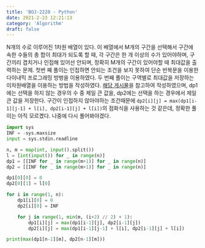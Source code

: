 ```yaml
---
title: 'BOJ-2228 - Python'
date: 2021-2-23 12:21:13
category: 'Algorithm'
draft: false
---
```

N개의 수로 이루어진 1차원 배열이 있다. 이 배열에서 M개의 구간을 선택해서 구간에 속한 수들의 총 합이 최대가 되도록 할 때, 각 구간은 한 개 이상의 수가 있어야하며, 구간끼리 겹치거나 인접해 있어선 안되며, 정확히 M개의 구간이 있어야할 때 최대값을 출력하는 문제. 첫번 째 풀이는 인접하면 안되는 조건을 보지 못하여 단순 반복문을 이용한 다이내믹 프로그래밍 방벙을 이용하였다. 두 번째 풀이는 구역별로 최대값을 저장하는 이차원배열을 이용하는 방법을 작성하였다. [해당 게시물](https://blog.naver.com/PostView.nhn?blogId=hands731&logNo=221927641787&categoryNo=14&parentCategoryNo=0&viewDate=&currentPage=1&postListTopCurrentPage=1&from=postView)을 참고하여 작성하였으며, dp1에는 선택을 하지 않는 경우의 수 중 제일 큰 값을, dp2에는 선택을 하는 경우에서 제일 큰 값을 저장한다. 구간이 인접하지 않아야하는 조건때문에 `dp2[i][j] = max(dp1[i-1][j-1] + l[i], dp2[i-1][j] + l[i])`의 점화식을 사용하는 것 같은데, 정확한 풀이는 아직 모르곘다. 나중에 다시 풀어봐야겠다.
```python
import sys
INF = -sys.maxsize
input = sys.stdin.readline

n, m = map(int, input().split())
l = [int(input()) for _ in range(n)]
dp1 = [[INF for _ in range(m+1)] for _ in range(n)]
dp2 = [[INF for _ in range(m+1)] for _ in range(n)]

dp1[0][0] = 0
dp2[0][1] = l[0]

for i in range(1, n):
    dp1[i][0] = 0
    dp2[i][0] = INF

    for j in range(1, min(m, (i+2) // 2) + 1):
        dp1[i][j] = max(dp1[i-1][j], dp2[i-1][j])
        dp2[i][j] = max(dp1[i-1][j-1] + l[i], dp2[i-1][j] + l[i])

print(max(dp1[n-1][m], dp2[n-1][m]))

```